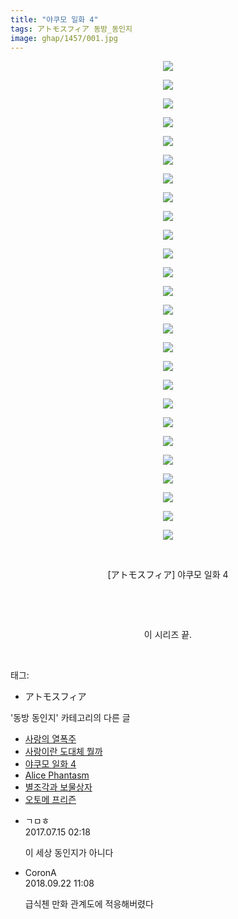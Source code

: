 ```yaml
---
title: "야쿠모 일화 4"
tags: アトモスフィア 동방_동인지
image: ghap/1457/001.jpg
---
```

<div class="article">
<p style="text-align: center; clear: none; float: none;"><img src="{{ site.nasurl }}/ghap/1457/001.jpg"/></p>
<p style="text-align: center; clear: none; float: none;"><img src="{{ site.nasurl }}/ghap/1457/002.jpg"/></p>
<p style="text-align: center; clear: none; float: none;"><img src="{{ site.nasurl }}/ghap/1457/003.jpg"/></p>
<p style="text-align: center; clear: none; float: none;"><img src="{{ site.nasurl }}/ghap/1457/004.jpg"/></p>
<p style="text-align: center; clear: none; float: none;"><img src="{{ site.nasurl }}/ghap/1457/005.jpg"/></p>
<p style="text-align: center; clear: none; float: none;"><img src="{{ site.nasurl }}/ghap/1457/006.jpg"/></p>
<p style="text-align: center; clear: none; float: none;"><img src="{{ site.nasurl }}/ghap/1457/007.jpg"/></p>
<p style="text-align: center; clear: none; float: none;"><img src="{{ site.nasurl }}/ghap/1457/008.jpg"/></p>
<p style="text-align: center; clear: none; float: none;"><img src="{{ site.nasurl }}/ghap/1457/009.jpg"/></p>
<p style="text-align: center; clear: none; float: none;"><img src="{{ site.nasurl }}/ghap/1457/010.jpg"/></p>
<p style="text-align: center; clear: none; float: none;"><img src="{{ site.nasurl }}/ghap/1457/011.jpg"/></p>
<p style="text-align: center; clear: none; float: none;"><img src="{{ site.nasurl }}/ghap/1457/012.jpg"/></p>
<p style="text-align: center; clear: none; float: none;"><img src="{{ site.nasurl }}/ghap/1457/013.jpg"/></p>
<p style="text-align: center; clear: none; float: none;"><img src="{{ site.nasurl }}/ghap/1457/014.jpg"/></p>
<p style="text-align: center; clear: none; float: none;"><img src="{{ site.nasurl }}/ghap/1457/015.jpg"/></p>
<p style="text-align: center; clear: none; float: none;"><img src="{{ site.nasurl }}/ghap/1457/016.jpg"/></p>
<p style="text-align: center; clear: none; float: none;"><img src="{{ site.nasurl }}/ghap/1457/017.jpg"/></p>
<p style="text-align: center; clear: none; float: none;"><img src="{{ site.nasurl }}/ghap/1457/018.jpg"/></p>
<p style="text-align: center; clear: none; float: none;"><img src="{{ site.nasurl }}/ghap/1457/019.jpg"/></p>
<p style="text-align: center; clear: none; float: none;"><img src="{{ site.nasurl }}/ghap/1457/020.jpg"/></p>
<p style="text-align: center; clear: none; float: none;"><img src="{{ site.nasurl }}/ghap/1457/021.jpg"/></p>
<p style="text-align: center; clear: none; float: none;"><img src="{{ site.nasurl }}/ghap/1457/022.jpg"/></p>
<p style="text-align: center; clear: none; float: none;"><img src="{{ site.nasurl }}/ghap/1457/023.jpg"/></p>
<p style="text-align: center; clear: none; float: none;"><img src="{{ site.nasurl }}/ghap/1457/024.jpg"/></p>
<p style="text-align: center; clear: none; float: none;"><img src="{{ site.nasurl }}/ghap/1457/025.jpg"/></p>
<p style="text-align: center; clear: none; float: none;"><img src="{{ site.nasurl }}/ghap/1457/026.jpg"/></p>
<p style="text-align: center; clear: none; float: none;"><br/></p>
<p style="text-align: center; clear: none; float: none;">[アトモスフィア] 야쿠모 일화 4</p>
<p style="text-align: center; clear: none; float: none;"><br/></p>
<p style="text-align: center; clear: none; float: none;"><br/></p>
<p style="text-align: center; clear: none; float: none;">이 시리즈 끝.</p>
<p><br/></p>
</div><div class="tagTrail">
<p>태그: </p>
<ul>
<li>アトモスフィア</li>
</ul>
</div><div class="another">
<p>'동방 동인지' 카테고리의 다른 글</p>
<ul>
<li><a href="/2016-08-10-ghap_1459">사랑의 열폭주</a></li>
<li><a href="/2016-08-10-ghap_1458">사랑이란 도대체 뭘까</a></li>
<li><a href="/2016-08-10-ghap_1457">야쿠모 일화 4</a></li>
<li><a href="/2016-08-10-ghap_1456">Alice Phantasm</a></li>
<li><a href="/2016-08-10-ghap_1455">별조각과 보물상자</a></li>
<li><a href="/2016-08-09-ghap_1454">오토메 프리즌</a></li>
</ul>
</div><div class="cb_module cb_fluid">
<div class="cb_wrt cb_profile">
<div class="comment">
<ul>
<li class="cb_thumb_off" id="comment15036102">
<div class="cb_comment_area">
<div class="cb_info_area">
<div class="cb_section">
<span class="cb_nick_name">ㄱㅁㅎ</span>
</div>
<div class="cb_section">
<span class="cb_date">2017.07.15 02:18 </span>
</div>
</div>
<div class="cb_dsc_comment">
<p class="cb_dsc">
											이 세상 동인지가 아니다
										</p>
</div>
</div></li>
<li class="cb_thumb_off" id="comment15337967">
<div class="cb_comment_area">
<div class="cb_info_area">
<div class="cb_section">
<span class="cb_nick_name">CoronA</span>
</div>
<div class="cb_section">
<span class="cb_date">2018.09.22 11:08 </span>
</div>
</div>
<div class="cb_dsc_comment">
<p class="cb_dsc">
											급식첸 만화 관계도에 적응해버렸다
										</p>
</div>
</div></li>
</ul>
</div>
</div><!-- commentList close -->
</div>
<br/>
<p id="refer"></p>
<br/>
